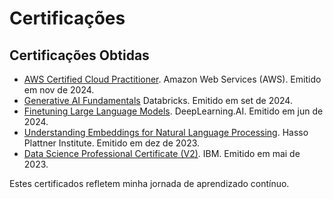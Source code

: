 # Certificações

## Certificações Obtidas

- [AWS Certified Cloud Practitioner](https://www.credly.com/badges/30025ddf-e9bb-4a59-a218-43134a7ab89c/linked_in_profile). Amazon Web Services (AWS). Emitido em nov de 2024.
- [Generative AI Fundamentals](https://credentials.databricks.com/89ba5272-a0cd-4e7e-9753-8ebadbb9de26)
Databricks. Emitido em set de 2024.
- [Finetuning Large Language Models](https://learn.deeplearning.ai/accomplishments/2ef1728f-bc04-467a-a1b1-417481169505?usp=sharing). DeepLearning.AI. Emitido em jun de 2024.
- [Understanding Embeddings for Natural Language Processing](https://drive.google.com/file/d/1nu_U2w2_i-vEy_qfpK5FmMUPYIUuSwCo/view?usp=sharing). Hasso Plattner Institute. Emitido em dez de 2023.
- [Data Science Professional Certificate (V2)](https://www.credly.com/badges/6efd515f-7553-4c12-b68b-34629b3d1cb6/linked_in_profile). IBM. Emitido em mai de 2023.

Estes certificados refletem minha jornada de aprendizado contínuo.

